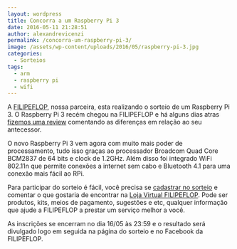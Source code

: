 ```yaml
---
layout: wordpress
title: Concorra a um Raspberry Pi 3
date: 2016-05-11 21:28:51
author: alexandrevicenzi
permalink: /concorra-um-raspberry-pi-3/
image: /assets/wp-content/uploads/2016/05/raspberry-pi-3.jpg
categories:
  - Sorteios
tags:
  - arm
  - raspberry pi
  - wifi
---
```


A <a href="http://www.filipeflop.com/?utm_source=Blog&amp;utm_medium=Banner&amp;utm_campaign=ButecoOpenSource" target="_blank">FILIPEFLOP</a>, nossa parceira, esta realizando o sorteio de um Raspberry Pi 3. O Raspberry Pi 3 recém chegou na FILIPEFLOP e há alguns dias atras <a href="/review-raspberry-pi-3" target="_blank">fizemos uma review</a> comentando as diferenças em relação ao seu antecessor.

O novo Raspberry Pi 3 vem agora com muito mais poder de processamento, tudo isso graças ao processador Broadcom Quad Core BCM2837 de 64 bits e clock de 1.2GHz. Além disso foi integrado WiFi 802.11n que permite conexões a internet sem cabo e Bluetooth 4.1 para uma conexão mais fácil ao RPi.
<!--more-->
Para participar do sorteio é fácil, você precisa se <a href="http://blog.filipeflop.com/embarcados/sorteio-novo-raspberry-pi-3.html/?utm_source=Blog&amp;utm_medium=Banner&amp;utm_campaign=ButecoOpenSource" target="_blank">cadastrar no sorteio</a> e comentar o que gostaria de encontrar na <a href="http://www.filipeflop.com/?utm_source=Blog&amp;utm_medium=Banner&amp;utm_campaign=ButecoOpenSource" target="_blank">Loja Virtual FILIPEFLOP</a>. Pode ser produtos, kits, meios de pagamento, sugestões e etc, qualquer informação que ajude a FILIPEFLOP a prestar um serviço melhor a você.

As inscrições se encerram no dia 16/05 às 23:59 e o resultado será divulgado logo em seguida na página do sorteio e no Facebook da FILIPEFLOP.
